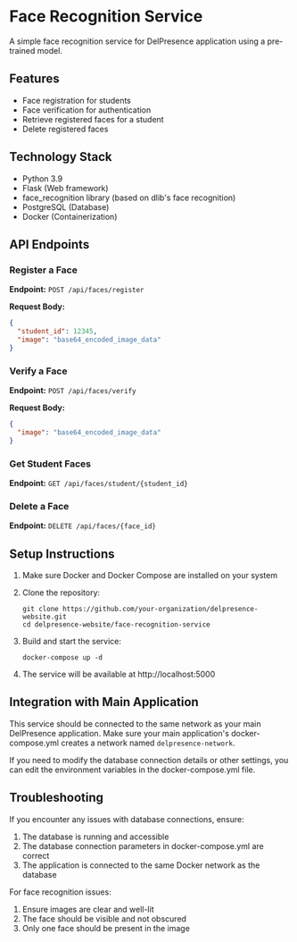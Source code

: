 # Face Recognition Service

A simple face recognition service for DelPresence application using a pre-trained model.

## Features

- Face registration for students
- Face verification for authentication
- Retrieve registered faces for a student
- Delete registered faces

## Technology Stack

- Python 3.9
- Flask (Web framework)
- face_recognition library (based on dlib's face recognition)
- PostgreSQL (Database)
- Docker (Containerization)

## API Endpoints

### Register a Face

**Endpoint:** `POST /api/faces/register`

**Request Body:**
```json
{
  "student_id": 12345,
  "image": "base64_encoded_image_data"
}
```

### Verify a Face

**Endpoint:** `POST /api/faces/verify`

**Request Body:**
```json
{
  "image": "base64_encoded_image_data"
}
```

### Get Student Faces

**Endpoint:** `GET /api/faces/student/{student_id}`

### Delete a Face

**Endpoint:** `DELETE /api/faces/{face_id}`

## Setup Instructions

1. Make sure Docker and Docker Compose are installed on your system

2. Clone the repository:
   ```
   git clone https://github.com/your-organization/delpresence-website.git
   cd delpresence-website/face-recognition-service
   ```

3. Build and start the service:
   ```
   docker-compose up -d
   ```

4. The service will be available at http://localhost:5000

## Integration with Main Application

This service should be connected to the same network as your main DelPresence application. Make sure your main application's docker-compose.yml creates a network named `delpresence-network`.

If you need to modify the database connection details or other settings, you can edit the environment variables in the docker-compose.yml file.

## Troubleshooting

If you encounter any issues with database connections, ensure:

1. The database is running and accessible
2. The database connection parameters in docker-compose.yml are correct
3. The application is connected to the same Docker network as the database

For face recognition issues:
1. Ensure images are clear and well-lit
2. The face should be visible and not obscured
3. Only one face should be present in the image 